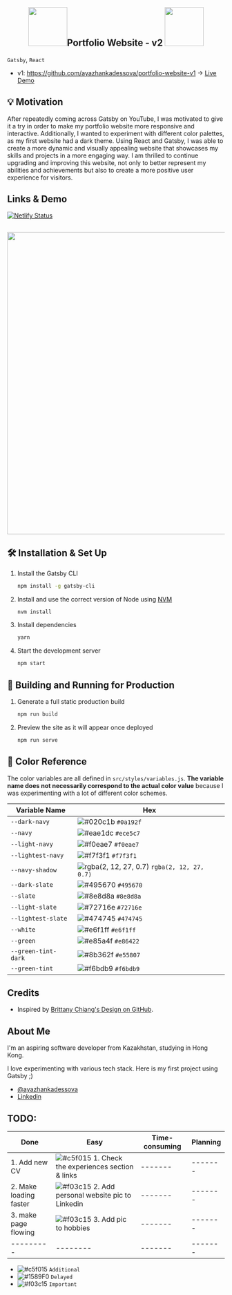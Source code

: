 <h2 align="center">
 <img src="https://media.giphy.com/media/fGL6oc26zsv6sA1sLx/giphy.gif" width="90">Portfolio Website - v2 <img src="https://media.giphy.com/media/fGL6oc26zsv6sA1sLx/giphy.gif" width="90">
</h2>

`Gatsby`, `React`

- v1: https://github.com/ayazhankadessova/portfolio-website-v1 -> [Live Demo](https://ayazhankadessova-portfolio-website.netlify.app)

## 💡 Motivation

After repeatedly coming across Gatsby on YouTube, I was motivated to give it a try in order to make my portfolio website more responsive and interactive. Additionally, I wanted to experiment with different color palettes, as my first website had a dark theme. Using React and Gatsby, I was able to create a more dynamic and visually appealing website that showcases my skills and projects in a more engaging way. I am thrilled to continue upgrading and improving this website, not only to better represent my abilities and achievements but also to create a more positive user experience for visitors.

## Links & Demo

[![Netlify Status](https://api.netlify.com/api/v1/badges/92df0046-adaf-4ece-9fa8-004b36b780cf/deploy-status)](https://app.netlify.com/sites/ayazhan-kadessova/deploys)

<h2 align="center">
 <img src="https://github.com/ayazhankadessova/portfolio-website-v2/assets/86869537/061f661d-4b1a-4891-8731-97002109ce64" width="700"> 
</h2>

## 🛠 Installation & Set Up

1. Install the Gatsby CLI

   ```sh
   npm install -g gatsby-cli
   ```

2. Install and use the correct version of Node using [NVM](https://github.com/nvm-sh/nvm)

   ```sh
   nvm install
   ```

3. Install dependencies

   ```sh
   yarn
   ```

4. Start the development server

   ```sh
   npm start
   ```

## 🚀 Building and Running for Production

1. Generate a full static production build

   ```sh
   npm run build
   ```

1. Preview the site as it will appear once deployed

   ```sh
   npm run serve
   ```

## 🎨 Color Reference

The color variables are all defined in `src/styles/variables.js`. **The variable name does not necessarily correspond to the actual color value** because I was experimenting with a lot of different color schemes.

| Variable Name       | Hex                                                                                          |
|---------------------|----------------------------------------------------------------------------------------------|
| `--dark-navy`       | ![#020c1b](https://via.placeholder.com/10/0a192f?text=+) `#0a192f`                           |
| `--navy`            | ![#eae1dc](https://via.placeholder.com/10/ece5c7?text=+) `#ece5c7`                           |
| `--light-navy`      | ![#f0eae7](https://via.placeholder.com/10/f0eae7?text=+) `#f0eae7`                           |
| `--lightest-navy`   | ![#f7f3f1](https://via.placeholder.com/10/f7f3f1?text=+) `#f7f3f1`                           |
| `--navy-shadow`     | ![rgba(2, 12, 27, 0.7)](https://via.placeholder.com/10/020c1b?text=+) `rgba(2, 12, 27, 0.7)` |
| `--dark-slate`      | ![#495670](https://via.placeholder.com/10/495670?text=+)   `#495670`                         |
| `--slate`           | ![#8e8d8a](https://via.placeholder.com/10/8e8d8a?text=+) `#8e8d8a`                           |
| `--light-slate`     | ![#72716e](https://via.placeholder.com/10/72716e?text=+) `#72716e`                           |
| `--lightest-slate`  | ![#474745](https://via.placeholder.com/10/474745?text=+) `#474745`                           |
| `--white`           | ![#e6f1ff](https://via.placeholder.com/10/e6f1ff?text=+) `#e6f1ff`                           |
| `--green`           | ![#e85a4f](https://via.placeholder.com/10/e86422?text=+) `#e86422`                           |
| `--green-tint-dark` | ![#8b362f](https://via.placeholder.com/10/e55807?text=+) `#e55807`                           |
| `--green-tint`      | ![#f6bdb9](https://via.placeholder.com/10/f6bdb9?text=+) `#f6bdb9`                           |


## Credits

- Inspired by [Brittany Chiang's Design on GitHub](https://github.com/bchiang7/bchiang7.github.io).

## About Me

I'm an aspiring software developer from Kazakhstan, studying in Hong Kong.

I love experimenting with various tech stack. Here is my first project using Gatsby ;)

- [@ayazhankadessova](https://github.com/ayazhankadessova)
- [Linkedin](https://www.linkedin.com/in/ayazhankad/)

## TODO:

| Done | Easy | Time-consuming | Planning |
| ---- | ------ | ------- | ------- |
| 1. Add new CV | ![#c5f015](https://placehold.co/15x15/c5f015/c5f015.png) 1. Check the experiences section & links| ------- | ------- |
| 2. Make loading faster | ![#f03c15](https://placehold.co/15x15/f03c15/f03c15.png) 2. Add personal website pic to Linkedin | ------- | ------- |
| 3. make page flowing | ![#f03c15](https://placehold.co/15x15/f03c15/f03c15.png) 3. Add pic to hobbies | ------- | ------- |
| --------- | -------- | ------- | ------- |

- ![#c5f015](https://placehold.co/15x15/c5f015/c5f015.png) `Additional`
- ![#1589F0](https://placehold.co/15x15/1589F0/1589F0.png) `Delayed`
- ![#f03c15](https://placehold.co/15x15/f03c15/f03c15.png) `Important`
